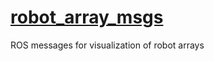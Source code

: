 # [robot_array_msgs](https://github.com/isri-aist/RobotArrayVisualization/tree/main/robot_array_msgs)
ROS messages for visualization of robot arrays
